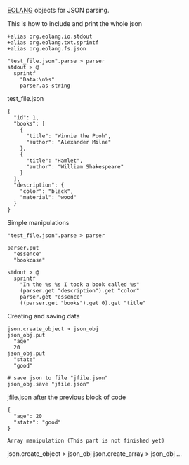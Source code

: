 [EOLANG](https://www.eolang.org) objects for JSON parsing.

This is how to include and print the whole json

```
+alias org.eolang.io.stdout
+alias org.eolang.txt.sprintf
+alias org.eolang.fs.json

"test_file.json".parse > parser
stdout > @
  sprintf
    "Data:\n%s"
    parser.as-string
```

test_file.json
```
{
  "id": 1,
  "books": [
    {
      "title": "Winnie the Pooh",
      "author": "Alexander Milne"
    },
    {
      "title": "Hamlet",
      "author": "William Shakespeare"
    }
  ],
  "description": {
    "color": "black",
    "material": "wood"
  }
}
```

Simple manipulations
```
"test_file.json".parse > parser

parser.put
  "essence"
  "bookcase"

stdout > @
  sprintf
    "In the %s %s I took a book called %s"
    (parser.get "description").get "color"
    parser.get "essence"
    ((parser.get "books").get 0).get "title"
```

Creating and saving data 
```
json.create_object > json_obj
json_obj.put 
  "age"
  20
json_obj.put
  "state"
  "good"
  
# save json to file "jfile.json"
json_obj.save "jfile.json"
```

jfile.json after the previous block of code
```
{
  "age": 20
  "state": "good"
}

Array manipulation (This part is not finished yet)
```
json.create_object > json_obj
json.create_array > json_obj
...
```
